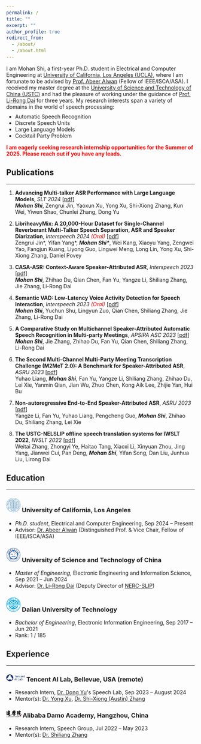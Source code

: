 ```yaml
---
permalink: /
title: ""
excerpt: ""
author_profile: true
redirect_from: 
  - /about/
  - /about.html
---
```


<style>
    .project-content {
        display: flex;
        flex-direction: column;
        align-items: center;
    }
    .project-content .project-text,
    .project-content .project-image {
        width: 100%;
    }
</style>
<style>
    @media screen and (min-width: 768px) { 
        .project-content {
            flex-direction: row; /* This reverses the order of flex items */
        }
        .project-content .project-text {
            flex: 1;
            padding-right: 20px; /* Adjust padding to the left of the text for separation */
        }
        .project-content .project-image {
            max-width: 300px;
          
        }
    }
           .justified-text {
            text-align: justify;
        }
</style>


I am Mohan Shi, a first-year Ph.D. student in Electrical and Computer Engineering at [University of California, Los Angeles (UCLA)](https://www.ucla.edu/), where I am fortunate to be advised by [Prof. Abeer Alwan](https://www.seas.ucla.edu/spapl/index.html) (Fellow of IEEE/ISCA/ASA). I received my master degree at the [University of Science and Technology of China (USTC)](https://en.ustc.edu.cn/) and had the pleasure of working under the guidance of [Prof. Li-Rong Dai](https://dblp.org/pid/48/6462-1.html) for three years. My research interests span a variety of domains in the world of speech processing:

<ul class='twocol' style="margin-top: -1%;" markdown='1'>
<li>Automatic Speech Recognition</li>
<li>Discrete Speech Units</li>
<li>Large Language Models</li>
<li>Cocktail Party Problem</li>
</ul>

**<font color="red">I am eagerly seeking research internship opportunities for the Summer of 2025. Please reach out if you have any leads.</font>**

<a id="Publications"></a>
## Publications
----

1. **Advancing Multi-talker ASR Performance with Large Language Models**, *SLT 2024* [[pdf](https://arxiv.org/pdf/2408.17431)]
<br><i>**Mohan Shi**</i>, Zengrui Jin, Yaoxun Xu, Yong Xu, Shi-Xiong Zhang, Kun Wei, Yiwen Shao, Chunlei Zhang, Dong Yu

1. **LibriheavyMix: A 20,000-Hour Dataset for Single-Channel Reverberant Multi-Talker Speech Separation, ASR and Speaker Diarization**, *Interspeech 2024 <font color="red">(Oral)</font>* [[pdf](https://arxiv.org/pdf/2409.00819)]
<br>Zengrui Jin\*, Yifan Yang\*, <i>**Mohan Shi\***</i>, Wei Kang, Xiaoyu Yang, Zengwei Yao, Fangjun Kuang, Liyong Guo, Lingwei Meng, Long Lin, Yong Xu, Shi-Xiong Zhang, Daniel Povey

1. **CASA-ASR: Context-Aware Speaker-Attributed ASR**, *Interspeech 2023* [[pdf](https://www.isca-archive.org/interspeech_2023/shi23d_interspeech.pdf)]
<br><i>**Mohan Shi**</i>, Zhihao Du, Qian Chen, Fan Yu, Yangze Li, Shiliang Zhang, Jie Zhang, Li-Rong Dai

1. **Semantic VAD: Low-Latency Voice Activity Detection for Speech Interaction**, *Interspeech 2023 <font color="red">(Oral)</font>* [[pdf](https://www.isca-archive.org/interspeech_2023/shi23c_interspeech.pdf)]
<br><i>**Mohan Shi**</i>, Yuchun Shu, Lingyun Zuo, Qian Chen, Shiliang Zhang, Jie Zhang, Li-Rong Dai

1. **A Comparative Study on Multichannel Speaker-Attributed Automatic Speech Recognition in Multi-party Meetings**, *APSIPA ASC 2023* [[pdf](https://arxiv.org/pdf/2211.00511)]
<br><i>**Mohan Shi**</i>, Jie Zhang, Zhihao Du, Fan Yu, Qian Chen, Shiliang Zhang, Li-Rong Dai

1. **The Second Multi-Channel Multi-Party Meeting Transcription Challenge (M2MeT 2.0): A Benchmark for Speaker-Attributed ASR**, *ASRU 2023* [[pdf](https://arxiv.org/pdf/2309.13573)]
<br>Yuhao Liang, <i>**Mohan Shi**</i>, Fan Yu, Yangze Li, Shiliang Zhang, Zhihao Du, Lei Xie, Yanmin Qian, Jian
Wu, Zhuo Chen, Kong Aik Lee, Zhijie Yan, Hui Bu

1. **Non-autoregressive End-to-End Speaker-Attributed ASR**, *ASRU 2023* [[pdf](https://arxiv.org/pdf/2310.04863)]
<br>Yangze Li, Fan Yu, Yuhao Liang, Pengcheng Guo, <i>**Mohan Shi**</i>, Zhihao Du, Shiliang Zhang, Lei Xie

1. **The USTC-NELSLIP offline speech translation systems for IWSLT 2022**, *IWSLT 2022* [[pdf](https://aclanthology.org/2022.iwslt-1.15.pdf)]
<br>Weitai Zhang, Zhongyi Ye, Haitao Tang, Xiaoxi Li, Xinyuan Zhou, Jing Yang, Jianwei Cui, Pan Deng, <i>**Mohan Shi**</i>, Yifan Song, Dan Liu, Junhua Liu, Lirong Dai

<a id="Education"></a>
## Education
----
###  <img src='/images/ucla.jpeg' style='width:38px'> University of California, Los Angeles
<ul class='twocol' markdown='1'>
<li><i>Ph.D. student</i>, Electrical and Computer Engineering, Sep 2024 – Present</li>
<li>Advisor: <a href="https://www.seas.ucla.edu/spapl/index.html">Dr. Abeer Alwan</a> (Distinguished Prof. & Vice Chair, Fellow of IEEE/ISCA/ASA) </li>
</ul>

###  <img src='/images/ustc.jpeg' style='width:38px'> University of Science and Technology of China 
<ul class='twocol' markdown='1'>
<li><i>Master of Engineering</i>, Electronic Engineering and Information Science, Sep 2021 – Jun 2024</li>
<li>Advisor: <a href="https://dblp.org/pid/48/6462-1.html">Dr. Li-Rong Dai</a> (Deputy Director of <a href="https://nercslip.ustc.edu.cn/main.htm">NERC-SLIP</a>) </li>
</ul>

###  <img src='/images/dut.jpeg' style='width:38px'> Dalian University of Technology 
<ul class='twocol' markdown='1'>
<li><i>Bachelor of Engineering</i>, Electronic Information Engineering, Sep 2017 – Jun 2021</li>
<li>Rank: 1 / 185</li>
</ul>

<a id="Experience"></a>
## Experience
----
### <img src='/images/tencent_ai_lab.png' style='width:50px'  >   Tencent AI Lab, Bellevue, USA (remote)
<ul class='twocol' markdown='1'>
<li>Research Intern, <a href="https://scholar.google.com/citations?user=tMY31_gAAAAJ&hl=en&oi=ao">Dr. Dong Yu</a>'s Speech Lab, Sep 2023 – August 2024</li>
<li>Mentor(s): <a href="https://scholar.google.com/citations?user=nCmKPM4AAAAJ&hl=en">Dr. Yong Xu</a>, <a href="https://scholar.google.com/citations?user=4nGncN4AAAAJ&hl=en">Dr. Shi-Xiong (Austin) Zhang</a> </li>
</ul>

###  <img src='/images/damo.png' style='width:40px' >  Alibaba Damo Academy, Hangzhou, China
<ul class='twocol' markdown='1'>
<li>Research Intern, Speech Group, Jul 2022 – May 2023</li>
<li>Mentor(s): <a href="https://scholar.google.com/citations?user=BcWMSE4AAAAJ&hl=en">Dr. Shiliang Zhang</a> </li>
</ul>


